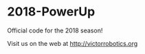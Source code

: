 # 2018-PowerUp
Official code for the 2018 season!

Visit us on the web at http://victorrobotics.org
